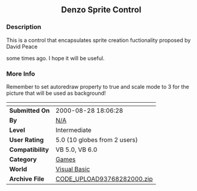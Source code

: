 ﻿<div align="center">

## Denzo Sprite Control


</div>

### Description

This is a control that encapsulates sprite creation fuctionality proposed by David Peace

some times ago. I hope it will be useful.
 
### More Info
 
Remember to set autoredraw property to true and scale mode to 3 for the picture that will be used as background!


<span>             |<span>
---                |---
**Submitted On**   |2000-08-28 18:06:28
**By**             |[N/A](https://github.com/Planet-Source-Code/PSCIndex/blob/master/ByAuthor/empty.md)
**Level**          |Intermediate
**User Rating**    |5.0 (10 globes from 2 users)
**Compatibility**  |VB 5\.0, VB 6\.0
**Category**       |[Games](https://github.com/Planet-Source-Code/PSCIndex/blob/master/ByCategory/games__1-38.md)
**World**          |[Visual Basic](https://github.com/Planet-Source-Code/PSCIndex/blob/master/ByWorld/visual-basic.md)
**Archive File**   |[CODE\_UPLOAD93768282000\.zip](https://github.com/Planet-Source-Code/denzo-sprite-control__1-11054/archive/master.zip)








